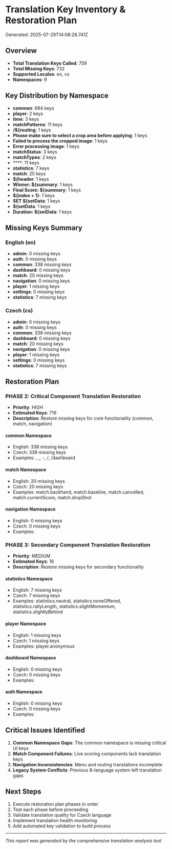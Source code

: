 # Translation Key Inventory & Restoration Plan
Generated: 2025-07-29T14:08:28.741Z

## Overview
- **Total Translation Keys Called**: 759
- **Total Missing Keys**: 732
- **Supported Locales**: en, cs
- **Namespaces**: 9

## Key Distribution by Namespace
- **common**: 684 keys
- **player**: 2 keys
- **time**: 3 keys
- **matchPatterns**: 11 keys
- **/${routing**: 1 keys
- **Please make sure to select a crop area before applying**: 1 keys
- **Failed to process the cropped image**: 1 keys
- **Error processing image**: 1 keys
- **matchStatus**: 3 keys
- **matchTypes**: 2 keys
- ****: 11 keys
- **statistics**: 7 keys
- **match**: 25 keys
- **${header**: 1 keys
- **Winner: ${summary**: 1 keys
- **Final Score: ${summary**: 1 keys
- **${index + 1}**: 1 keys
- **SET ${setData**: 1 keys
- **${setData**: 1 keys
- **Duration: ${setData**: 1 keys

## Missing Keys Summary

### English (en)
- **admin**: 0 missing keys
- **auth**: 0 missing keys
- **common**: 338 missing keys
- **dashboard**: 0 missing keys
- **match**: 20 missing keys
- **navigation**: 0 missing keys
- **player**: 1 missing keys
- **settings**: 0 missing keys
- **statistics**: 7 missing keys

### Czech (cs)  
- **admin**: 0 missing keys
- **auth**: 0 missing keys
- **common**: 338 missing keys
- **dashboard**: 0 missing keys
- **match**: 20 missing keys
- **navigation**: 0 missing keys
- **player**: 1 missing keys
- **settings**: 0 missing keys
- **statistics**: 7 missing keys

## Restoration Plan


### PHASE 2: Critical Component Translation Restoration
- **Priority**: HIGH
- **Estimated Keys**: 716
- **Description**: Restore missing keys for core functionality (common, match, navigation)


#### common Namespace
- English: 338 missing keys
- Czech: 338 missing keys
- Examples:  , ,, -, /, /dashboard

#### match Namespace
- English: 20 missing keys
- Czech: 20 missing keys
- Examples: match.backhand, match.baseline, match.cancelled, match.currentScore, match.dropShot

#### navigation Namespace
- English: 0 missing keys
- Czech: 0 missing keys
- Examples: 


### PHASE 3: Secondary Component Translation Restoration
- **Priority**: MEDIUM
- **Estimated Keys**: 16
- **Description**: Restore missing keys for secondary functionality


#### statistics Namespace
- English: 7 missing keys
- Czech: 7 missing keys
- Examples: statistics.neutral, statistics.noneOffered, statistics.rallyLength, statistics.slightMomentum, statistics.slightlyBehind

#### player Namespace
- English: 1 missing keys
- Czech: 1 missing keys
- Examples: player.anonymous

#### dashboard Namespace
- English: 0 missing keys
- Czech: 0 missing keys
- Examples: 

#### auth Namespace
- English: 0 missing keys
- Czech: 0 missing keys
- Examples: 



## Critical Issues Identified

1. **Common Namespace Gaps**: The common namespace is missing critical UI keys
2. **Match Component Failures**: Live scoring components lack translation keys
3. **Navigation Inconsistencies**: Menu and routing translations incomplete
4. **Legacy System Conflicts**: Previous 8-language system left translation gaps

## Next Steps

1. Execute restoration plan phases in order
2. Test each phase before proceeding
3. Validate translation quality for Czech language
4. Implement translation health monitoring
5. Add automated key validation to build process

---
*This report was generated by the comprehensive translation analysis tool*

